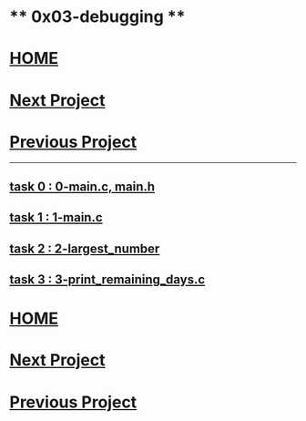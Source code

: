 # ** 0x03-debugging **
# [HOME](https://github.com/Drihmia/alx-low_level_programming/blob/main/README.md)
# [Next Project](https://github.com/Drihmia/alx-low_level_programming/tree/main/0x04-more_functions_nested_loops/README.md)
# [Previous Project](https://github.com/Drihmia/alx-low_level_programming/blob/main/0x02-functions_nested_loops/README.md)
---
## [task 0 : 0-main.c,](https://github.com/Drihmia/alx-low_level_programming/blob/main/0x03-debugging/0-main.c)[ main.h](https://github.com/Drihmia/alx-low_level_programming/blob/main/0x03-debugging/main.h)
## [task 1 : 1-main.c](https://github.com/Drihmia/alx-low_level_programming/blob/main/0x03-debugging/1-main.c)
## [task 2 : 2-largest_number](https://github.com/Drihmia/alx-low_level_programming/blob/main/0x03-debugging/2-largest_number.c)
## [task 3 : 3-print_remaining_days.c](https://github.com/Drihmia/alx-low_level_programming/blob/main/0x03-debugging/3-print_remaining_days.c)


# [HOME](https://github.com/Drihmia/alx-low_level_programming/blob/main/README.md)
# [Next Project](https://github.com/Drihmia/alx-low_level_programming/tree/main/0x04-more_functions_nested_loops/README.md)
# [Previous Project](https://github.com/Drihmia/alx-low_level_programming/blob/main/0x02-functions_nested_loops/README.md)
